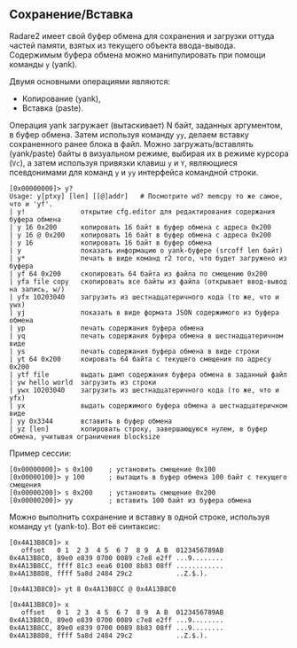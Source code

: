 ## Сохранение/Вставка

Radare2 имеет свой буфер обмена для сохранения и загрузки оттуда частей памяти, взятых из текущего объекта ввода-вывода. Содержимым буфера обмена можно манипулировать при помощи команды `y` (yank).

Двумя основными операциями являются:

* Копирование (yank),
* Вставка (paste).

Операция yank загружает (вытаскивает) N байт, заданных аргументом, в буфер обмена. Затем используя команду `yy`, делаем вставку сохраненного ранее блока в файл. Можно загружать/вставлять (yank/paste) байты в визуальном режиме, выбирая их в режиме курсора (`Vc`), а затем используя привязки клавиш `y` и `Y`, являющиеся псевдонимами для команд `y` и `yy` интерфейса командной строки.

```
[0x00000000]> y?
Usage: y[ptxy] [len] [[@]addr]   # Посмотрите wd? memcpy то же самое, что и 'yf'.
| y!              открытие cfg.editor для редактирования содержания буфера обмена
| y 16 0x200      копировать 16 байт в буфер обмена с адреса 0x200
| y 16 @ 0x200    копировать 16 байт в буфер обмена с адреса 0x200
| y 16            копировать 16 байт в буфер обмена
| y               показать информацию о yank-буфере (srcoff len байт)
| y*              печать в виде команд r2 того, что будет загружено из буфера
| yf 64 0x200     скопировать 64 байта из файла по смещению 0x200
| yfa file copy   скопировать все байты из файла (открывает ввод-вывод на запись, w/)
| yfx 10203040    загрузить из шестнадцатеричного кода (то же, что и ywx)
| yj              показать в виде формата JSON содержимого из буфера обмена
| yp              печать содержания буфера обмена
| yq              печать содержания буфера обмена в шестнадцатеричном виде
| ys              печать содержания буфера обмена в виде строки
| yt 64 0x200     коировать 64 байта с текущего смещения по адресу 0x200
| ytf file        выдать дамп содержания буфера обмена в заданный файл
| yw hello world  загрузить из строки
| ywx 10203040    загрузить из шестнадцатеричного кода (то же, что и yfx)
| yx              выдать содержимого буфера обмена а шестнадцатеричном виде
| yy 0x3344       вставить в буфер обмена
| yz [len]        копировать строку, завершающуюся нулем, в буфер обмена, учитывая ограничения blocksize
```

Пример сессии:

```
[0x00000000]> s 0x100    ; установить смещение 0x100
[0x00000100]> y 100      ; вытащить в буфер обмена 100 байт с текущего смещения
[0x00000200]> s 0x200    ; установить смещение 0x200
[0x00000200]> yy         ; вставить 100 байт из буфера обмена
```

Можно выполнить сохранение и вставку в одной строке, используя команду `yt` (yank-to). Вот её синтаксис:

```
[0x4A13B8C0]> x
   offset   0 1  2 3  4 5  6 7  8 9  A B  0123456789AB
0x4A13B8C0, 89e0 e839 0700 0089 c7e8 e2ff ...9........
0x4A13B8CC, ffff 81c3 eea6 0100 8b83 08ff ............
0x4A13B8D8, ffff 5a8d 2484 29c2           ..Z.$.).

[0x4A13B8C0]> yt 8 0x4A13B8CC @ 0x4A13B8C0

[0x4A13B8C0]> x
   offset   0 1  2 3  4 5  6 7  8 9  A B  0123456789AB
0x4A13B8C0, 89e0 e839 0700 0089 c7e8 e2ff ...9........
0x4A13B8CC, 89e0 e839 0700 0089 8b83 08ff ...9........
0x4A13B8D8, ffff 5a8d 2484 29c2           ..Z.$.).
```
